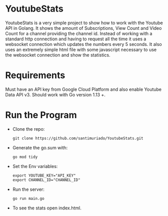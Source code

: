 # YoutubeStats

YoutubeStats is a very simple project to show how to work with the Youtube API in Golang.
It shows the amount of Subscriptions, View Count and Video Count for a channel providing the
channel id.
Instead of working with a standard http connection and having to request all the time it
uses a websocket connection which updates the numbers every 5 seconds.
It also uses an extremely simple html file with some javascript necessary to use
the websocket connection and show the statistics.

# Requirements

Must have an API key from Google Cloud Platform and also enable Youtube Data API v3.
Should work with Go version 1.13 +.

# Run the Program

+ Clone the repo:

      git clone https://github.com/santimuriado/YoutubeStats.git

+ Generate the go.sum with:

      go mod tidy

+ Set the Env variables:

      export YOUTUBE_KEY="API_KEY"
      export CHANNEL_ID="CHANNEL_ID"

+ Run the server:

      go run main.go

+ To see the stats open index.html.
